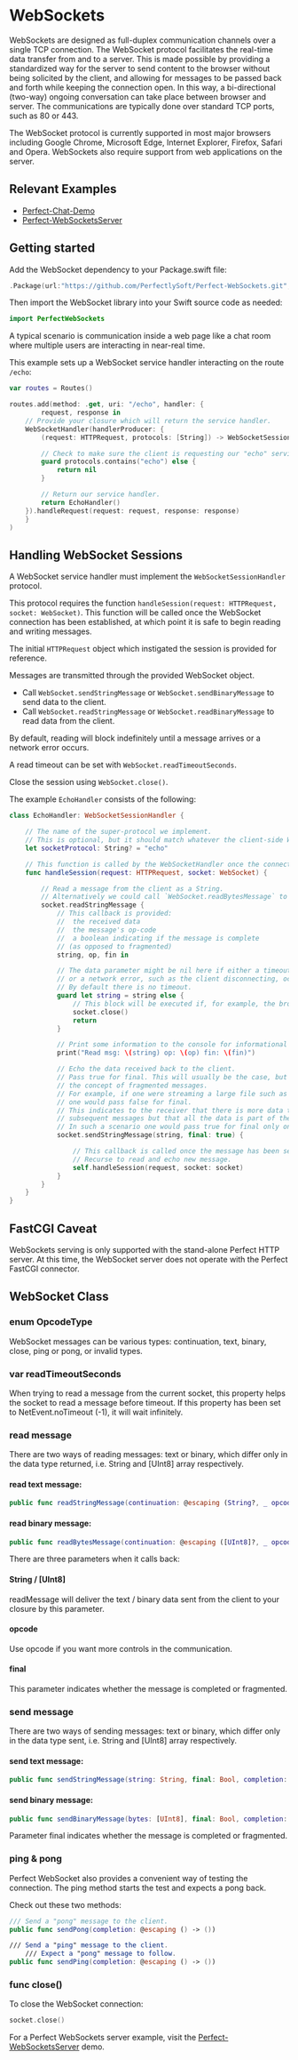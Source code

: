 # WebSockets

WebSockets are designed as full-duplex communication channels over a single TCP connection. The WebSocket protocol facilitates the real-time data transfer from and to a server. This is made possible by providing a standardized way for the server to send content to the browser without being solicited by the client, and allowing for messages to be passed back and forth while keeping the connection open. In this way, a bi-directional (two-way) ongoing conversation can take place between browser and server. The communications are typically done over standard TCP ports, such as 80 or 443.

The WebSocket protocol is currently supported in most major browsers including Google Chrome, Microsoft Edge, Internet Explorer, Firefox, Safari and Opera. WebSockets also require support from web applications on the server.

## Relevant Examples

* [Perfect-Chat-Demo](https://github.com/PerfectExamples/Perfect-Chat-Demo)
* [Perfect-WebSocketsServer](https://github.com/PerfectExamples/Perfect-WebSocketsServer)


## Getting started

Add the WebSocket dependency to your Package.swift file:

``` swift
.Package(url:"https://github.com/PerfectlySoft/Perfect-WebSockets.git", majorVersion: 3)
```

Then import the WebSocket library into your Swift source code as needed:

``` swift
import PerfectWebSockets
```

A typical scenario is communication inside a web page like a chat room where multiple users are interacting in near-real time.

This example sets up a WebSocket service handler interacting on the route `/echo`:

``` swift
var routes = Routes()

routes.add(method: .get, uri: "/echo", handler: {
		request, response in
    // Provide your closure which will return the service handler.
    WebSocketHandler(handlerProducer: {
        (request: HTTPRequest, protocols: [String]) -> WebSocketSessionHandler? in

        // Check to make sure the client is requesting our "echo" service.
        guard protocols.contains("echo") else {
            return nil
        }

        // Return our service handler.
        return EchoHandler()
    }).handleRequest(request: request, response: response)
	}
)
```

## Handling WebSocket Sessions

A WebSocket service handler must implement the `WebSocketSessionHandler` protocol.

This protocol requires the function `handleSession(request: HTTPRequest, socket: WebSocket)`. This function will be called once the WebSocket connection has been established, at which point it is safe to begin reading and writing messages.

The initial `HTTPRequest` object which instigated the session is provided for reference.

Messages are transmitted through the provided WebSocket object.

* Call `WebSocket.sendStringMessage` or `WebSocket.sendBinaryMessage` to send data to the client.
* Call `WebSocket.readStringMessage` or `WebSocket.readBinaryMessage` to read data from the client.

By default, reading will block indefinitely until a message arrives or a network error occurs.

A read timeout can be set with `WebSocket.readTimeoutSeconds`.

Close the session using `WebSocket.close()`.


The example `EchoHandler` consists of the following:

``` swift
class EchoHandler: WebSocketSessionHandler {

	// The name of the super-protocol we implement.
	// This is optional, but it should match whatever the client-side WebSocket is initialized with.
	let socketProtocol: String? = "echo"

	// This function is called by the WebSocketHandler once the connection has been established.
	func handleSession(request: HTTPRequest, socket: WebSocket) {

		// Read a message from the client as a String.
		// Alternatively we could call `WebSocket.readBytesMessage` to get the data as an array of bytes.
		socket.readStringMessage {
			// This callback is provided:
			//	the received data
			//	the message's op-code
			//	a boolean indicating if the message is complete
			// (as opposed to fragmented)
			string, op, fin in

			// The data parameter might be nil here if either a timeout
			// or a network error, such as the client disconnecting, occurred.
			// By default there is no timeout.
			guard let string = string else {
				// This block will be executed if, for example, the browser window is closed.
				socket.close()
				return
			}

			// Print some information to the console for informational purposes.
			print("Read msg: \(string) op: \(op) fin: \(fin)")

			// Echo the data received back to the client.
			// Pass true for final. This will usually be the case, but WebSockets has
			// the concept of fragmented messages.
			// For example, if one were streaming a large file such as a video,
			// one would pass false for final.
			// This indicates to the receiver that there is more data to come in
			// subsequent messages but that all the data is part of the same logical message.
			// In such a scenario one would pass true for final only on the last bit of the video.
			socket.sendStringMessage(string, final: true) {

				// This callback is called once the message has been sent.
				// Recurse to read and echo new message.
				self.handleSession(request, socket: socket)
			}
		}
	}
}
```

## FastCGI Caveat
WebSockets serving is only supported with the stand-alone Perfect HTTP server. At this time, the WebSocket server does not operate with the Perfect FastCGI connector.

## WebSocket Class

### enum OpcodeType
WebSocket messages can be various types: continuation, text, binary, close, ping or pong, or invalid types.

### var readTimeoutSeconds
When trying to read a message from the current socket, this property helps the socket to read a message before timeout. If this property has been set to NetEvent.noTimeout (-1), it will wait infinitely.

### read message
There are two ways of reading messages: text or binary, which differ only in the data type returned, i.e. String and [UInt8] array respectively.

#### read text message:

``` swift
public func readStringMessage(continuation: @escaping (String?, _ opcode: OpcodeType, _ final: Bool) -> ())
```

#### read binary message:

``` swift
public func readBytesMessage(continuation: @escaping ([UInt8]?, _ opcode: OpcodeType, _ final: Bool) -> ())
```

There are three parameters when it calls back:

#### String / [UInt8]
readMessage will deliver the text / binary data sent from the client to your closure by this parameter.

#### opcode
Use opcode if you want more controls in the communication.

#### final
This parameter indicates whether the message is completed or fragmented.

### send message
There are two ways of sending messages: text or binary, which differ only in the data type sent, i.e. String and [UInt8] array respectively.

#### send text message:

``` swift
public func sendStringMessage(string: String, final: Bool, completion: @escaping () -> ())
```

#### send binary message:

``` swift
public func sendBinaryMessage(bytes: [UInt8], final: Bool, completion: @escaping () -> ())
```

Parameter final indicates whether the message is completed or fragmented.

### ping & pong

Perfect WebSocket also provides a convenient way of testing the connection. The ping method starts the test and expects a pong back.

Check out these two methods:

``` swift
/// Send a "pong" message to the client.
public func sendPong(completion: @escaping () -> ())

/// Send a "ping" message to the client.
	/// Expect a "pong" message to follow.
public func sendPing(completion: @escaping () -> ())
```

### func close()
To close the WebSocket connection:

``` swift
socket.close()
```

For a Perfect WebSockets server example, visit the [Perfect-WebSocketsServer](https://github.com/PerfectExamples/Perfect-WebSocketsServer) demo.
